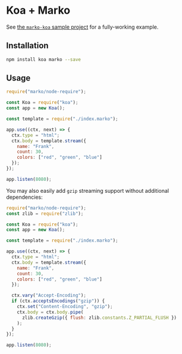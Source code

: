 # Koa + Marko

See [the `marko-koa` sample project](https://github.com/marko-js-samples/marko-koa) for a fully-working example.

## Installation

```sh
npm install koa marko --save
```

## Usage

```javascript
require("marko/node-require");

const Koa = require("koa");
const app = new Koa();

const template = require("./index.marko");

app.use((ctx, next) => {
  ctx.type = "html";
  ctx.body = template.stream({
    name: "Frank",
    count: 30,
    colors: ["red", "green", "blue"]
  });
});

app.listen(8080);
```

You may also easily add `gzip` streaming support without additional dependencies:

```javascript
require("marko/node-require");
const zlib = require("zlib");

const Koa = require("koa");
const app = new Koa();

const template = require("./index.marko");

app.use((ctx, next) => {
  ctx.type = "html";
  ctx.body = template.stream({
    name: "Frank",
    count: 30,
    colors: ["red", "green", "blue"]
  });

  ctx.vary("Accept-Encoding");
  if (ctx.acceptsEncodings("gzip")) {
    ctx.set("Content-Encoding", "gzip");
    ctx.body = ctx.body.pipe(
      zlib.createGzip({ flush: zlib.constants.Z_PARTIAL_FLUSH })
    );
  }
});

app.listen(8080);
```
